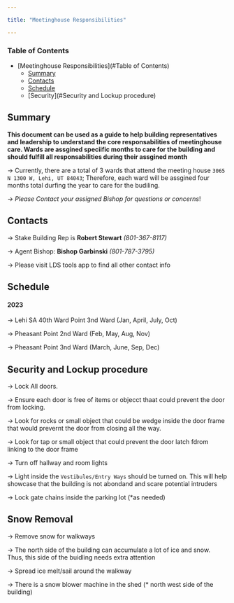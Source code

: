 ```yaml
---

title: "Meetinghouse Responsibilities"

---
```


### Table of Contents
- [Meetinghouse Responsibilities](#Table of Contents)
  - [Summary](#Summary)
  - [Contacts](#Contacts)
  - [Schedule](#Schedule)
  - [Security](#Security and Lockup procedure)

## Summary

**This document can be used as a guide to help building representatives and leadership to understand the core responsabilities of meetinghouse care. Wards are assgined speciific months to care for the building and should fulfill all responsabilities during their assgined month**

-> Currently, there are a total of 3 wards that attend the meeting house `3065 N 1300 W, Lehi, UT 84043`; Therefore, each ward will be assgined four months total durfing the year to care for the budiling. 

-> *Please Contact your assigned Bishop for questions or concerns*!

## Contacts

-> Stake Building Rep is **Robert Stewart** *(801-367-8117)*

-> Agent Bishop: **Bishop Garbinski** *(801-787-3795)*

-> Please visit LDS tools app to find all other contact info

## Schedule

#### 2023

-> Lehi SA 40th Ward Point 3nd Ward (Jan, April, July, Oct)

-> Pheasant Point 2nd Ward (Feb, May, Aug, Nov)

-> Pheasant Point 3nd Ward (March, June, Sep, Dec)

## Security and Lockup procedure

-> Lock All doors. 

-> Ensure each door is free of items or objecct thaat could prevent the door from locking. 

-> Look for rocks or small object that could be wedge inside the door frame that would prevernt the door from closing all the way.

-> Look for tap or small object that could prevent the door latch fdrom linking to the door frame

-> Turn off hallway and room lights

-> Light inside the `Vestibules/Entry Ways` should be turned on. This will help showcase that the building is not abondand and scare potential intruders

-> Lock gate chains inside the parking lot (*as needed) 

## Snow Removal

-> Remove snow for walkways

-> The north side of the building can accumulate a lot of ice and snow. Thus, this side of the buidling needs extra attention 

-> Spread ice melt/sail around the walkway

-> There is a snow blower machine in the shed (* north west side of the building)


